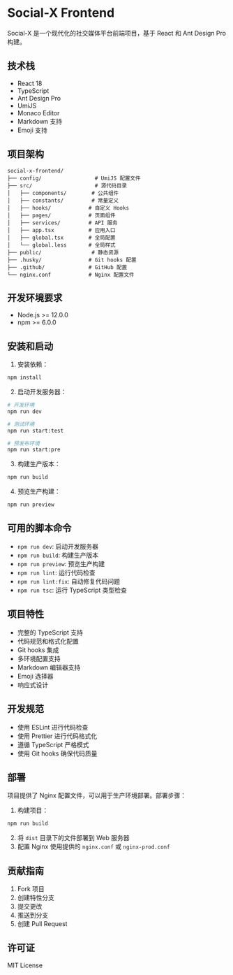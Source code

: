 # Social-X Frontend

Social-X 是一个现代化的社交媒体平台前端项目，基于 React 和 Ant Design Pro 构建。

## 技术栈

- React 18
- TypeScript
- Ant Design Pro
- UmiJS
- Monaco Editor
- Markdown 支持
- Emoji 支持

## 项目架构

```
social-x-frontend/
├── config/                 # UmiJS 配置文件
├── src/                    # 源代码目录
│   ├── components/        # 公共组件
│   ├── constants/         # 常量定义
│   ├── hooks/            # 自定义 Hooks
│   ├── pages/            # 页面组件
│   ├── services/         # API 服务
│   ├── app.tsx           # 应用入口
│   ├── global.tsx        # 全局配置
│   └── global.less       # 全局样式
├── public/                # 静态资源
├── .husky/               # Git hooks 配置
├── .github/              # GitHub 配置
└── nginx.conf            # Nginx 配置文件
```

## 开发环境要求

- Node.js >= 12.0.0
- npm >= 6.0.0

## 安装和启动

1. 安装依赖：

```bash
npm install
```

2. 启动开发服务器：

```bash
# 开发环境
npm run dev

# 测试环境
npm run start:test

# 预发布环境
npm run start:pre
```

3. 构建生产版本：

```bash
npm run build
```

4. 预览生产构建：

```bash
npm run preview
```

## 可用的脚本命令

- `npm run dev`: 启动开发服务器
- `npm run build`: 构建生产版本
- `npm run preview`: 预览生产构建
- `npm run lint`: 运行代码检查
- `npm run lint:fix`: 自动修复代码问题
- `npm run tsc`: 运行 TypeScript 类型检查

## 项目特性

- 完整的 TypeScript 支持
- 代码规范和格式化配置
- Git hooks 集成
- 多环境配置支持
- Markdown 编辑器支持
- Emoji 选择器
- 响应式设计

## 开发规范

- 使用 ESLint 进行代码检查
- 使用 Prettier 进行代码格式化
- 遵循 TypeScript 严格模式
- 使用 Git hooks 确保代码质量

## 部署

项目提供了 Nginx 配置文件，可以用于生产环境部署。部署步骤：

1. 构建项目：

```bash
npm run build
```

2. 将 `dist` 目录下的文件部署到 Web 服务器
3. 配置 Nginx 使用提供的 `nginx.conf` 或 `nginx-prod.conf`

## 贡献指南

1. Fork 项目
2. 创建特性分支
3. 提交更改
4. 推送到分支
5. 创建 Pull Request

## 许可证

MIT License
